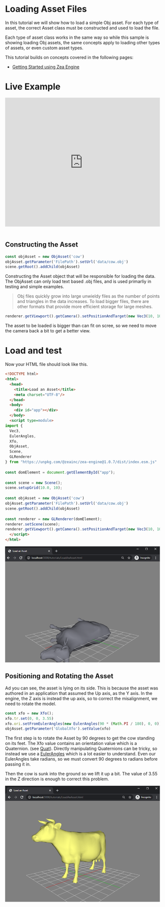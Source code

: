 
# Loading Asset Files
In this tutorial we will show how to load a simple Obj asset. For each type of asset, the correct Asset class must be constructed and used to load the file. 

Each type of asset class works in the same way so while this sample is showing loading Obj assets, the same concepts apply to loading other types of assets, or even custom asset types. 

This tutorial builds on concepts covered in the following pages:

 * [Getting Started using Zea Engine](getting-started/get-started-with-engine.md)

# Live Example

<!-- Copy and Paste Me -->
<div class="glitch-embed-wrap" style="height: 420px; width: 100%;">
  <iframe
    src="https://glitch.com/embed/#!/embed/load-an-asset?path=src/main.js&previewSize=100"
    title="load-an-asset on Glitch"
    allow="geolocation; microphone; camera; midi; vr; encrypted-media"
    style="height: 100%; width: 100%; border: 0;">
  </iframe>
</div>
<br>

## Constructing the Asset

```javascript
const objAsset = new ObjAsset('cow')
objAsset.getParameter('FilePath').setUrl('data/cow.obj')
scene.getRoot().addChild(objAsset)
```

Constructing the Asset object that will be responsible for loading the data. The ObjAsset can only load text based .obj files, and is used primarliy in testing and simple examples.

> Obj files quickly grow into large unwieldy files as the number of points and triangles in the data increases. To load bigger files, there are other formats that provide more efficient storage for large meshes.


```javascript
renderer.getViewport().getCamera().setPositionAndTarget(new Vec3(10, 10, 5), new Vec3(0, 0, 3))
```
The asset to be loaded is bigger than can fit on scree, so we need to move the camera back a bit to get a better view.


# Load and test
Now your HTML file should look like this.

```html
<!DOCTYPE html>
<html>
  <head>
    <title>Load an Asset</title>
    <meta charset="UTF-8"/>
  </head>
  <body>
    <div id="app"></div>
  </body>
  <script type=module>
import { 
  Vec3,
  EulerAngles,
  Xfo,
  ObjAsset,
  Scene, 
  GLRenderer
} from "https://unpkg.com/@zeainc/zea-engine@1.0.7/dist/index.esm.js"

const domElement = document.getElementById("app");

const scene = new Scene();
scene.setupGrid(10.0, 10);

const objAsset = new ObjAsset('cow')
objAsset.getParameter('FilePath').setUrl('data/cow.obj')
scene.getRoot().addChild(objAsset)

const renderer = new GLRenderer(domElement);
renderer.setScene(scene);
renderer.getViewport().getCamera().setPositionAndTarget(new Vec3(10, 10, 5), new Vec3(0, 0, 3))
  </script>
</html>
```

![load-asset0](../_media/load-asset0.png)

## Positioning and Rotating the Asset

Ad you can see, the asset is lying on its side. This is because the asset was authored in an application that assumed the Up axis, as the Y axis. In the engine, the Z axis is instead the up axis, so to correct the misalignment, we need to rotate the model.

```javascript
const xfo = new Xfo();
xfo.tr.set(0, 0, 3.55)
xfo.ori.setFromEulerAngles(new EulerAngles(90 * (Math.PI / 180), 0, 0))
objAsset.getParameter('GlobalXfo').setValue(xfo)
```

The first step is to rotate the Asset by 90 degrees to get the cow standing on its feet. The Xfo value contains an orientation value which is a Quaternion. (see [Quat](api/Math/Quat.md)). Directly manipulating Quaternions can be tricky, so instead we use a [EulerAngles](api/Math/EulerAngles.md) which is a lot easier to understand. Even our EulerAngles take radians, so we must convert 90 degrees to radians before passing it in.

Then the cow is sunk into the ground so we lift it up a bit.
The value of 3.55 in the Z direction is enough to correct this problem.


![load-asset1](../_media/load-asset1.png)

